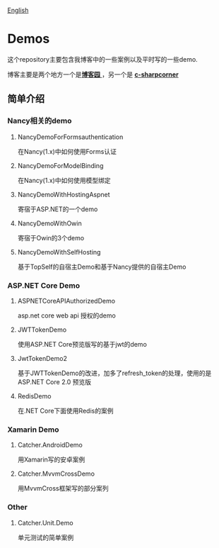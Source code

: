 [English](./README.md)

# Demos

这个repository主要包含我博客中的一些案例以及平时写的一些demo.

博客主要是两个地方一个是[**博客园** ](https://www.cnblogs.com/catcher1994) ，另一个是 [**c-sharpcorner**](http://www.c-sharpcorner.com/members/catcher-wong)   

## 简单介绍

### Nancy相关的demo

1. NancyDemoForFormsauthentication

    在Nancy(1.x)中如何使用Forms认证

2. NancyDemoForModelBinding

    在Nancy(1.x)中如何使用模型绑定

3. NancyDemoWithHostingAspnet

    寄宿于ASP.NET的一个demo

4. NancyDemoWithOwin

    寄宿于Owin的3个demo

5. NancyDemoWithSelfHosting

    基于TopSelf的自宿主Demo和基于Nancy提供的自宿主Demo

### ASP.NET Core Demo

1. ASPNETCoreAPIAuthorizedDemo

    asp.net core web api 授权的demo

2. JWTTokenDemo

    使用ASP.NET Core预览版写的基于jwt的demo

3. JwtTokenDemo2

    基于JWTTokenDemo的改进，加多了refresh_token的处理，使用的是ASP.NET Core 2.0 预览版    

4. RedisDemo

    在.NET Core下面使用Redis的案例

### Xamarin Demo

1. Catcher.AndroidDemo

    用Xamarin写的安卓案例

2. Catcher.MvvmCrossDemo

    用MvvmCross框架写的部分案列

### Other

1. Catcher.Unit.Demo

    单元测试的简单案例
